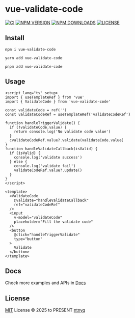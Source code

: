 # vue-validate-code

[![CI](https://github.com/ntnyq/vue-validate-code/workflows/CI/badge.svg)](https://github.com/ntnyq/vue-validate-code/actions)
[![NPM VERSION](https://img.shields.io/npm/v/vue-validate-code.svg)](https://www.npmjs.com/package/vue-validate-code)
[![NPM DOWNLOADS](https://img.shields.io/npm/dy/vue-validate-code.svg)](https://www.npmjs.com/package/vue-validate-code)
[![LICENSE](https://img.shields.io/github/license/ntnyq/vue-validate-code.svg)](https://github.com/ntnyq/vue-validate-code/blob/main/LICENSE)

## Install

```shell
npm i vue-validate-code
```

```shell
yarn add vue-validate-code
```

```shell
pnpm add vue-validate-code
```

## Usage

```vue
<script lang="ts" setup>
import { useTemplateRef } from 'vue'
import { ValidateCode } from 'vue-validate-code'

const validateCode = ref('')
const validateCodeRef = useTemplateRef('validateCodeRef')

function handleTriggerValidate() {
  if (!validateCode.value) {
    return console.log('No validate code value')
  }
  cvalidateCodeRef.value?.validate(validateCode.value)
}
function handleValidateCallback(isValid) {
  if (isValid) {
    console.log('validate success')
  } else {
    console.log('validate fail')
    validateCodeRef.value?.update()
  }
}
</script>

<template>
  <ValidateCode
    @validate="handleValidateCallback"
    ref="validateCodeRef"
  />
  <input
    v-model="validateCode"
    placeholder="Fill the validate code"
  />
  <button
    @click="handleTriggerValidate"
    type="button"
  >
    Validate
  </button>
</template>
```

## Docs

Check more examples and APIs in [Docs](https://vue-validate-code.ntnyq.com/)

## License

[MIT](./LICENSE) License © 2025 to PRESENT [ntnyq](https://github.com/ntnyq)
